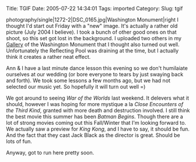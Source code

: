 Title: TGIF
Date: 2005-07-22 14:34:01
Tags: imported
Category: 
Slug: tgif

<wpgallery>photography/single|1272-2|DSC_0165.jpg|Washington Monument|right</wpgallery>
I thought I'd start out Friday with a "new" image.  It's actually a rather old picture (July 2004 I believe).  I took a bunch of other good ones on that shoot, so this set got lost in the background.  I uploaded two others in my <a href="http://gallery.mcstudios.net">Gallery</a> of the Washington Monument that I thought also turned out well.  Unfortunately the Reflecting Pool was draining at the time, but I actually think it creates a rather neat effect.

Ann & I have a last minute dance lesson this evening so we don't humilaiate ourselves at our wedding (or bore everyone to tears by just swaying back and forth).  We took some lessons a few months ago, but we had not selected our music yet.  So hopefully it will turn out well =)

We got around to seeing <em>War of the Worlds</em> last weekend.  It delevers what it should, however I was hoping for more mystique a la <em>Close Encounters of the Third Kind</em>, granted with more death and destruction involved.  I still think the best movie this summer has been <em>Batman Begins</em>.  Though there are a lot of strong movies coming out this Fall/Winter that I'm looking forward to.  We actually saw a preview for <em>King Kong</em>, and I have to say, it should be fun.  And the fact that they cast Jack Black as the director is great.  Should be lots of fun.

Anyway, got to run here pretty soon.

<code><div style="clear:both;"></div></code>
